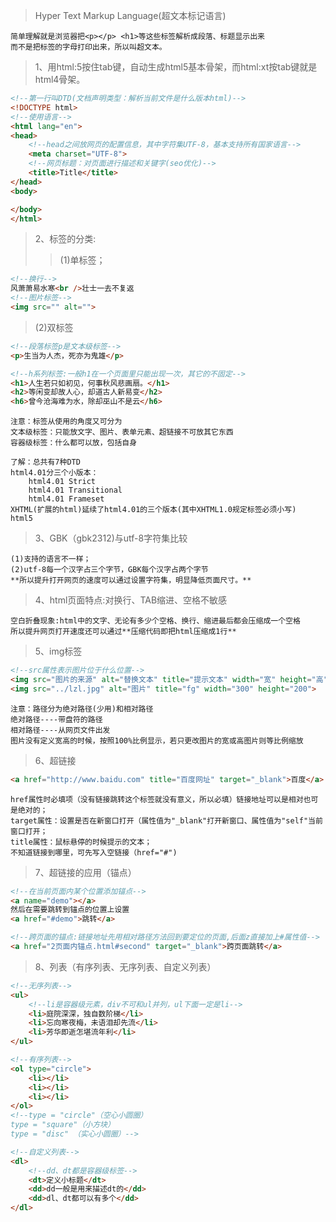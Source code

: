 > Hyper Text Markup Language(超文本标记语言)
    
    简单理解就是浏览器把<p></p> <h1>等这些标签解析成段落、标题显示出来
    而不是把标签的字母打印出来，所以叫超文本。
    
>1、用html:5按住tab键，自动生成html5基本骨架，而html:xt按tab键就是html4骨架。
```html
<!--第一行叫DTD(文档声明类型：解析当前文件是什么版本html)-->
<!DOCTYPE html> 
<!--使用语言-->
<html lang="en">
<head>
    <!--head之间放网页的配置信息，其中字符集UTF-8，基本支持所有国家语言-->
    <meta charset="UTF-8">
    <!--网页标题：对页面进行描述和关键字(seo优化)-->
    <title>Title</title>
</head>
<body>

</body>
</html>
```
>2、标签的分类:
>>(1)单标签；
```html
<!--换行-->
风萧萧易水寒<br />壮士一去不复返
<!--图片标签-->
<img src="" alt="">
```
>(2)双标签
```html
<!--段落标签p是文本级标签-->
<p>生当为人杰，死亦为鬼雄</p>

<!--h系列标签:一般h1在一个页面里只能出现一次，其它的不固定-->
<h1>人生若只如初见，何事秋风悲画扇。</h1>
<h2>等闲变却故人心，却道古人新易变</h2>
<h6>曾今沧海难为水，除却巫山不是云</h6>

```
    注意：标签从使用的角度又可分为
    文本级标签：只能放文字、图片、表单元素、超链接不可放其它东西
    容器级标签：什么都可以放，包括自身

    了解：总共有7种DTD
    html4.01分三个小版本：
        html4.01 Strict
        html4.01 Transitional
        html4.01 Frameset
    XHTML(扩展的html)延续了html4.01的三个版本(其中XHTML1.0规定标签必须小写)
    html5
    
>3、GBK（gbk2312)与utf-8字符集比较

    (1)支持的语言不一样；
    (2)utf-8每一个汉字占三个字节，GBK每个汉字占两个字节
    **所以提升打开网页的速度可以通过设置字符集，明显降低页面尺寸。**
    
>4、html页面特点:对换行、TAB缩进、空格不敏感

    空白折叠现象:html中的文字、无论有多少个空格、换行、缩进最后都会压缩成一个空格
    所以提升网页打开速度还可以通过**压缩代码即把html压缩成1行**

>5、img标签
```html
<!--src属性表示图片位于什么位置-->
<img src="图片的来源" alt="替换文本" title="提示文本" width="宽" height="高">
<img src="../lzl.jpg" alt="图片" title="fg" width="300" height="200">
```
    注意：路径分为绝对路径(少用)和相对路径
    绝对路径----带盘符的路径
    相对路径----从网页文件出发
    图片没有定义宽高的时候，按照100%比例显示，若只更改图片的宽或高图片则等比例缩放

>6、超链接
```html
<a href="http://www.baidu.com" title="百度网址" target="_blank">百度</a>
```
    href属性时必填项（没有链接跳转这个标签就没有意义，所以必填）链接地址可以是相对也可是绝对的；
    target属性：设置是否在新窗口打开（属性值为"_blank"打开新窗口、属性值为"self"当前窗口打开；
    title属性：鼠标悬停的时候提示的文本；
    不知道链接到哪里，可先写入空链接（href="#")
    
>7、超链接的应用（锚点）   
 ```html
 <!--在当前页面内某个位置添加锚点-->
 <a name="demo"></a>
 然后在需要跳转到锚点的位置上设置
 <a href="#demo">跳转</a>
 
 <!--跨页面的锚点:链接地址先用相对路径方法回到要定位的页面,后面z直接加上#属性值-->
 <a href="2页面内锚点.html#second" target="_blank">跨页面跳转</a>
 ```

>8、列表（有序列表、无序列表、自定义列表）
```html
<!--无序列表-->
<ul>
    <!--li是容器级元素，div不可和ul并列，ul下面一定是li-->
    <li>庭院深深，独自数阶梯</li>     
    <li>忘向寒夜梅，未语泪却先流</li>
    <li>芳华即逝怎堪流年利</li>
</ul>

<!--有序列表-->
<ol type="circle">
    <li></li>
    <li></li>
    <li></li>
</ol>
<!--type = "circle"（空心小圆圈）
type = "square"（小方块）
type = "disc" （实心小圆圈）-->

<!--自定义列表-->
<dl>
    <!--dd、dt都是容器级标签-->
    <dt>定义小标题</dt>
    <dd>dd一般是用来描述dt的</dd>
    <dd>dl、dt都可以有多个</dd>
</dl>
```